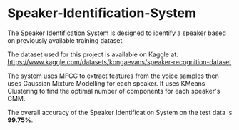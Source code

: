 # Speaker-Identification-System

The Speaker Identification System is designed to identify a speaker based on previously available training dataset.

The dataset used for this project is available on Kaggle at: https://www.kaggle.com/datasets/kongaevans/speaker-recognition-dataset

The system uses MFCC to extract features from the voice samples then uses Gaussian Mixture Modelling for each speaker. It uses KMeans Clustering to find the optimal number of components for each speaker's GMM.

The overall accuracy of the Speaker Identification System on the test data is **99.75%**.
